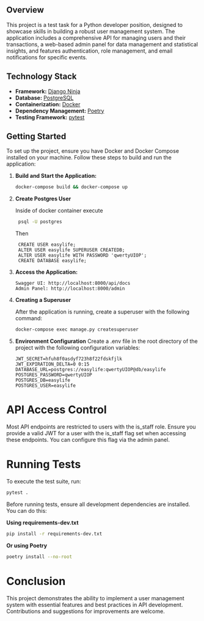 ## Overview

This project is a test task for a Python developer position, designed to showcase skills in building a robust user management system. The application includes a comprehensive API for managing users and their transactions, a web-based admin panel for data management and statistical insights, and features authentication, role management, and email notifications for specific events.

## Technology Stack

- **Framework:** [Django Ninja](https://django-ninja.rest-framework.com/)
- **Database:** [PostgreSQL](https://www.postgresql.org/)
- **Containerization:** [Docker](https://www.docker.com/)
- **Dependency Management:** [Poetry](https://python-poetry.org/)
- **Testing Framework:** [pytest](https://docs.pytest.org/en/stable/)

## Getting Started

To set up the project, ensure you have Docker and Docker Compose installed on your machine. Follow these steps to build and run the application:

1. **Build and Start the Application:**
    ```bash
    docker-compose build && docker-compose up
    ```
2. **Create Postgres User**

   Inside of docker container execute
   ```bash
    psql -U postgres
    ```
   
   Then
   ```postgres-sql   
    CREATE USER easylife;
    ALTER USER easylife SUPERUSER CREATEDB;
    ALTER USER easylife WITH PASSWORD 'qwertyUIOP';
    CREATE DATABASE easylife;
   ```

3. **Access the Application:**
    ```
    Swagger UI: http://localhost:8000/api/docs
    Admin Panel: http://localhost:8000/admin
    ```
   
4. **Creating a Superuser**

   After the application is running, create a superuser with the following command:

   ```bash
   docker-compose exec manage.py createsuperuser
   ```

5. **Environment Configuration**
Create a .env file in the root directory of the project with the following configuration variables:

   ```dotenv
   JWT_SECRET=hfuh8f0asdyf723h8f22fdskfjlk
   JWT_EXPIRATION_DELTA=0 0:15
   DATABASE_URL=postgres://easylife:qwertyUIOP@db/easylife
   POSTGRES_PASSWORD=qwertyUIOP
   POSTGRES_DB=easylife
   POSTGRES_USER=easylife
   ```

# API Access Control

Most API endpoints are restricted to users with the is_staff role. Ensure you provide a valid JWT for a user with the is_staff flag set when accessing these endpoints. You can configure this flag via the admin panel.

# Running Tests
To execute the test suite, run:

```bash
pytest .
```

Before running tests, ensure all development dependencies are installed. You can do this:

**Using requirements-dev.txt**
```bash
pip install -r requirements-dev.txt
```


**Or using Poetry**
```bash
poetry install --no-root
```

# Conclusion
This project demonstrates the ability to implement a user management system with essential features and best practices in API development. Contributions and suggestions for improvements are welcome.

